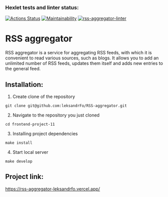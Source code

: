 ### Hexlet tests and linter status:
[![Actions Status](https://github.com/leksandrFo/frontend-project-11/workflows/hexlet-check/badge.svg)](https://github.com/leksandrFo/frontend-project-11/actions)
[![Maintainability](https://api.codeclimate.com/v1/badges/4d6822fa2dff17adf24a/maintainability)](https://codeclimate.com/github/leksandrFo/frontend-project-11/maintainability)
[![rss-aggregator-linter](https://github.com/leksandrFo/frontend-project-11/actions/workflows/rss-aggregator-linter.yml/badge.svg)](https://github.com/leksandrFo/frontend-project-11/actions/workflows/rss-aggregator-linter.yml)

# RSS aggregator

RSS aggregator is a service for aggregating RSS feeds, with which it is convenient to read various sources, such as blogs. It allows you to add an unlimited number of RSS feeds, updates them itself and adds new entries to the general feed.

## Installation:
1. Create clone of the repository
```
git clone git@github.com:leksandrFo/RSS-aggregator.git
```
2. Navigate to the repository you just cloned
```
cd frontend-project-11
```
3. Installing project dependencies
```
make install
```
4. Start local server
```
make develop
```
## Project link:
https://rss-aggregator-leksandrfo.vercel.app/

